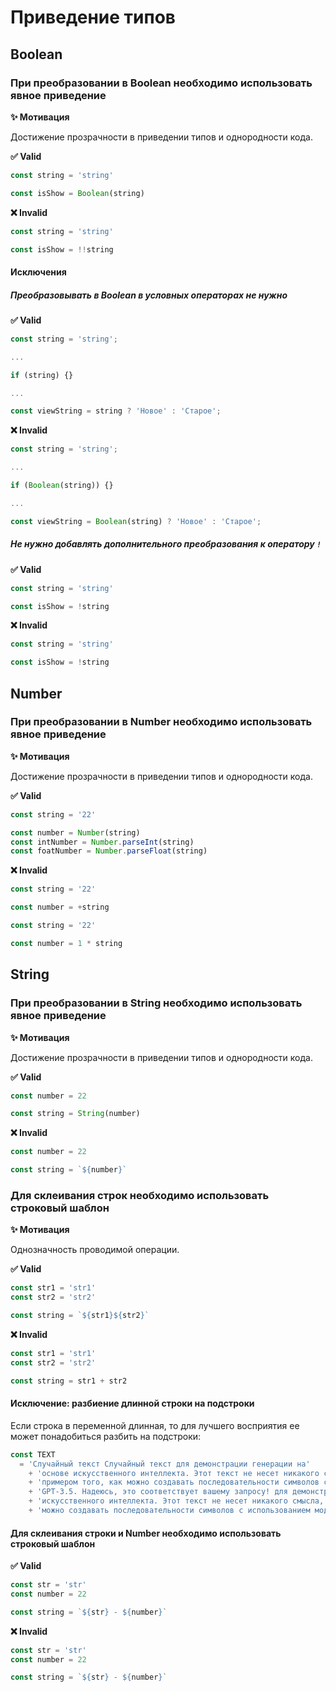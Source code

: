 # Приведение типов

## Boolean

### При преобразовании в Boolean необходимо использовать явное приведение

**✨ Мотивация**

Достижение прозрачности в приведении типов и однородности кода.

**✅ Valid**

```ts
const string = 'string'

const isShow = Boolean(string)
```

**❌ Invalid**

```ts
const string = 'string'

const isShow = !!string
```

#### Исключения

##### Преобразовывать в Boolean в условных операторах не нужно

**✅ Valid**

```ts
const string = 'string';

...

if (string) {}

...

const viewString = string ? 'Новое' : 'Старое';
```

**❌ Invalid**

```ts
const string = 'string';

...

if (Boolean(string)) {}

...

const viewString = Boolean(string) ? 'Новое' : 'Старое';
```

##### Не нужно добавлять дополнительного преобразования к оператору `!`

**✅ Valid**

```ts
const string = 'string'

const isShow = !string
```

**❌ Invalid**

```ts
const string = 'string'

const isShow = !string
```

## Number

### При преобразовании в Number необходимо использовать явное приведение

**✨ Мотивация**

Достижение прозрачности в приведении типов и однородности кода.

**✅ Valid**

```ts
const string = '22'

const number = Number(string)
const intNumber = Number.parseInt(string)
const foatNumber = Number.parseFloat(string)
```

**❌ Invalid**

```ts
const string = '22'

const number = +string
```

```ts
const string = '22'

const number = 1 * string
```

## String

### При преобразовании в String необходимо использовать явное приведение

**✨ Мотивация**

Достижение прозрачности в приведении типов и однородности кода.

**✅ Valid**

```ts
const number = 22

const string = String(number)
```

**❌ Invalid**

```ts
const number = 22

const string = `${number}`
```

### Для склеивания строк необходимо использовать строковый шаблон

**✨ Мотивация**

Однозначность проводимой операции.

**✅ Valid**

```ts
const str1 = 'str1'
const str2 = 'str2'

const string = `${str1}${str2}`
```

**❌ Invalid**

```ts
const str1 = 'str1'
const str2 = 'str2'

const string = str1 + str2
```

#### Исключение: разбиение длинной строки на подстроки

Если строка в переменной длинная, то для лучшего восприятия ее может понадобиться разбить на подстроки:
```ts
const TEXT
  = 'Случайный текст Случайный текст для демонстрации генерации на'
    + 'основе искусственного интеллекта. Этот текст не несет никакого смысла, но служит'
    + 'примером того, как можно создавать последовательности символов с использованием модели'
    + 'GPT-3.5. Надеюсь, это соответствует вашему запросу! для демонстрации генерации на основе'
    + 'искусственного интеллекта. Этот текст не несет никакого смысла, но служит примером того, как'
    + 'можно создавать последовательности символов с использованием модели GPT-3.5. Надеюсь, это соответствует вашему запросу!'
```

#### Для склеивания строки и Number необходимо использовать строковый шаблон

**✅ Valid**

```ts
const str = 'str'
const number = 22

const string = `${str} - ${number}`
```

**❌ Invalid**

```ts
const str = 'str'
const number = 22

const string = `${str} - ${number}`
```
